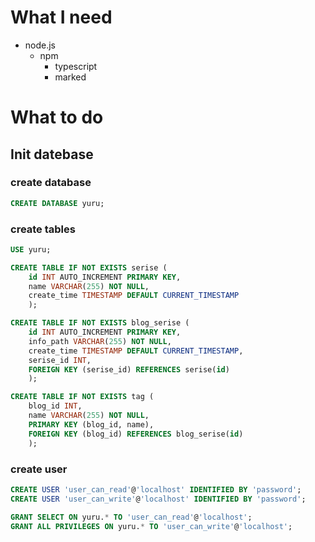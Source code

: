 # What I need
- node.js
  - npm
    - typescript <!-- actually, i didn't use it -->
    - marked

# What to do

## Init datebase
### create database
```sql
CREATE DATABASE yuru;
```

### create tables

```sql
USE yuru;

CREATE TABLE IF NOT EXISTS serise (
    id INT AUTO_INCREMENT PRIMARY KEY,
    name VARCHAR(255) NOT NULL,
    create_time TIMESTAMP DEFAULT CURRENT_TIMESTAMP
    );

CREATE TABLE IF NOT EXISTS blog_serise (
    id INT AUTO_INCREMENT PRIMARY KEY,
    info_path VARCHAR(255) NOT NULL,
    create_time TIMESTAMP DEFAULT CURRENT_TIMESTAMP,
    serise_id INT,
    FOREIGN KEY (serise_id) REFERENCES serise(id)
    );

CREATE TABLE IF NOT EXISTS tag (
    blog_id INT,
    name VARCHAR(255) NOT NULL,
    PRIMARY KEY (blog_id, name),
    FOREIGN KEY (blog_id) REFERENCES blog_serise(id)
    );
```

### create user
```sql
CREATE USER 'user_can_read'@'localhost' IDENTIFIED BY 'password';
CREATE USER 'user_can_write'@'localhost' IDENTIFIED BY 'password';

GRANT SELECT ON yuru.* TO 'user_can_read'@'localhost';
GRANT ALL PRIVILEGES ON yuru.* TO 'user_can_write'@'localhost';
```
